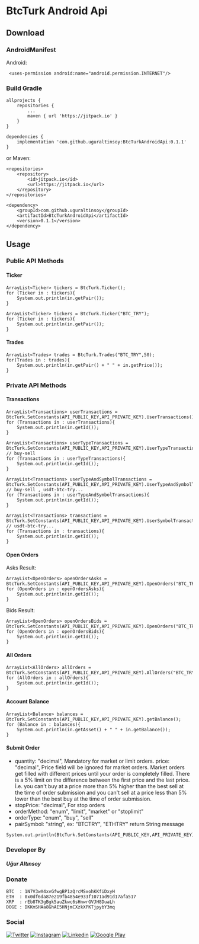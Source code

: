 # BtcTurk Android Api

## Download
### AndroidManifest
Android:
```
 <uses-permission android:name="android.permission.INTERNET"/>
```
### Build Gradle
```
allprojects {
	repositories {
		...
		maven { url 'https://jitpack.io' }
	}
}
```
```
dependencies {
	implementation 'com.github.uguraltinsoy:BtcTurkAndroidApi:0.1.1'
}
```
or Maven:
```
<repositories>
	<repository>
	    <id>jitpack.io</id>
	    <url>https://jitpack.io</url>
	</repository>
</repositories>
```
```
<dependency>
	<groupId>com.github.uguraltinsoy</groupId>
	<artifactId>BtcTurkAndroidApi</artifactId>
	<version>0.1.1</version>
</dependency>
```

## Usage
### Public API Methods
#### Ticker
```
ArrayList<Ticker> tickers = BtcTurk.Ticker();
for (Ticker in : tickers){
    System.out.println(in.getPair());
}
```
```
ArrayList<Ticker> tickers = BtcTurk.Ticker("BTC_TRY");
for (Ticker in : tickers){
    System.out.println(in.getPair());
}
```
#### Trades
```
ArrayList<Trades> trades = BtcTurk.Trades("BTC_TRY",50);
for(Trades in : trades){
    System.out.println(in.getPair() + " " + in.getPrice());
}
```
### Private API Methods
#### Transactions
```
ArrayList<Transactions> userTransactions = BtcTurk.SetConstants(API_PUBLIC_KEY,API_PRIVATE_KEY).UserTransactions();
for (Transactions in : userTransactions){
    System.out.println(in.getId());
}
```
```
ArrayList<Transactions> userTypeTransactions = BtcTurk.SetConstants(API_PUBLIC_KEY,API_PRIVATE_KEY).UserTypeTransactions("buy"); // buy-sell
for (Transactions in : userTypeTransactions){
    System.out.println(in.getId());
}
```
```
ArrayList<Transactions> userTypeAndSymbolTransactions = BtcTurk.SetConstants(API_PUBLIC_KEY,API_PRIVATE_KEY).UserTypeAndSymbolTransactions("buy","usdt"); // buy-sell , usdt-btc-try...
for (Transactions in : userTypeAndSymbolTransactions){
    System.out.println(in.getId());
}
```
```
ArrayList<Transactions> transactions = BtcTurk.SetConstants(API_PUBLIC_KEY,API_PRIVATE_KEY).UserSymbolTransactions("usdt"); // usdt-btc-try...
for (Transactions in : transactions){
    System.out.println(in.getId());
}
```
#### Open Orders
Asks Result:
```
ArrayList<OpenOrders> openOrdersAsks = BtcTurk.SetConstants(API_PUBLIC_KEY,API_PRIVATE_KEY).OpenOrders("BTC_TRY").get(0);
for (OpenOrders in : openOrdersAsks){
    System.out.println(in.getId());
}
```
Bids Result:
```
ArrayList<OpenOrders> openOrdersBids = BtcTurk.SetConstants(API_PUBLIC_KEY,API_PRIVATE_KEY).OpenOrders("BTC_TRY").get(1);
for (OpenOrders in : openOrdersBids){
    System.out.println(in.getId());
}
```
#### All Orders
```
ArrayList<AllOrders> allOrders = BtcTurk.SetConstants(API_PUBLIC_KEY,API_PRIVATE_KEY).AllOrders("BTC_TRY");
for (AllOrders in : allOrders){
    System.out.println(in.getId());
}
```
#### Account Balance
```
ArrayList<Balance> balances = BtcTurk.SetConstants(API_PUBLIC_KEY,API_PRIVATE_KEY).getBalance();
for (Balance in : balances){
    System.out.println(in.getAsset() + " " + in.getBalance());
}
```
#### Submit Order
- quantity: "decimal", Mandatory for market or limit orders.
price: "decimal", Price field will be ignored for market orders. Market orders get filled with different prices until your order is completely filled. There is a 5% limit on the difference between the first price and the last price. İ.e. you can't buy at a price more than 5% higher than the best sell at the time of order submission and you can't sell at a price less than 5% lower than the best buy at the time of order submission.
- stopPrice: "decimal", For stop orders
- orderMethod: "enum", "limit", "market" or "stoplimit"
- orderType: "enum", "buy", "sell"
- pairSymbol: "string", ex: "BTCTRY", "ETHTRY"
return String message
```
System.out.println(BtcTurk.SetConstants(API_PUBLIC_KEY,API_PRIVATE_KEY).SumbitOrder(0.1,200,0,"limit","buy","LINK_TRY"));
```

### Developer By
##### Uğur Altınsoy

### Donate
```
BTC  : 1N7V3wX4xvGfwgBP1zQrcMSxohKKfiDxyH
ETH  : 0x0df6da87e219fb4854e933f1071ad91d17afa517
XRP  : rEb8TK3gBgk5auZkwc6sHnwrGVJH8DuaLh
DOGE : DKKmSHAa8GhAE5HNjmCXzkXPKTjpybY3mq
```

### Social
[![Twitter](https://img.shields.io/badge/twitter-%231DA1F2.svg?&style=for-the-badge&logo=twitter&logoColor=white)](https://twitter.com/uguraltnsy)
[![Instagram](https://img.shields.io/badge/instagram-%23E4405F.svg?&style=for-the-badge&logo=instagram&logoColor=white)](https://www.instagram.com/ugur.altnsy)
[![Linkedin](https://img.shields.io/badge/linkedin-%230077B5.svg?&style=for-the-badge&logo=linkedin&logoColor=white)](https://www.linkedin.com/in/uğur-altınsoy/)
[![Google Play](https://img.shields.io/badge/Google%20Play-414141?logo=google-play&logoColor=white&style=for-the-badge)](https://play.google.com/store/apps/developer?id=DeepLab&hl=tr)
